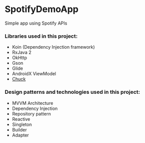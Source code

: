 # SpotifyDemoApp
Simple app using Spotify APIs


### Libraries used in this project:
- Koin (Dependency Injection framework)
- RxJava 2
- OkHttp
- Gson
- Glide
- AndroidX ViewModel
- [Chuck](https://github.com/jgilfelt/chuck)

### Design patterns and technologies used in this project:

- MVVM Architecture
- Dependency Injection
- Repository pattern 
- Reactive 
- Singleton
- Builder
- Adapter
